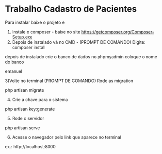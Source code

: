 # Trabalho Cadastro de Pacientes

Para instalar baixe o projeto e

1) Instale o composer - baixe no site https://getcomposer.org/Composer-Setup.exe
2) Depois de instalado vá no CMD - (PROMPT DE COMANDO) 
Digite: composer install

depois de instalado crie o banco de dados no phpmyadmin coloque o nome do banco 

emanuel

3)Volte no terminal (PROMPT DE COMANDO) Rode as migration  

php artisan migrate

4) Crie a chave para o sistema

php artisan key:generate

5) Rode o servidor

php artisan serve

6) Acesse o navegador pelo link que aparece no terminal 

ex.: http://localhost:8000
